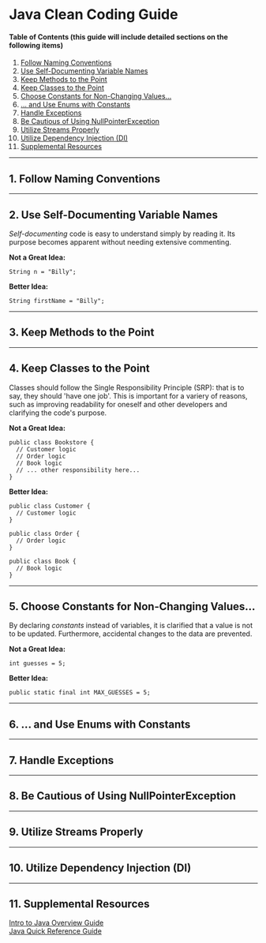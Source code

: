 # Java Clean Coding Guide

#### Table of Contents (this guide will include detailed sections on the following items)

1. [Follow Naming Conventions](#conventions)
2. [Use Self-Documenting Variable Names](#documenting)
3. [Keep Methods to the Point](#methods)
4. [Keep Classes to the Point](#classes)
5. [Choose Constants for Non-Changing Values...](#constants)
6. [... and Use Enums with Constants](#enums)
7. [Handle Exceptions](#exceptions)
8. [Be Cautious of Using NullPointerException](#nulls)
9. [Utilize Streams Properly](#streams)
10. [Utilize Dependency Injection (DI)](#dependency)
11. [Supplemental Resources](#supplement)

<hr />

## 1. <a name="conventions">Follow Naming Conventions</a>

<hr />

## 2. <a name="documenting">Use Self-Documenting Variable Names</a>

<em>Self-documenting</em> code is easy to understand simply by reading it. Its purpose becomes apparent without needing extensive commenting.

<strong>Not a Great Idea:</strong>

```
String n = "Billy";
```

<strong>Better Idea:</strong>

```
String firstName = "Billy";
```

<hr />

## 3. <a name="methods">Keep Methods to the Point</a>

<hr />

## 4. <a name="classes">Keep Classes to the Point</a>
  
Classes should follow the Single Responsibility Principle (SRP): that is to say, they should 'have one job'. This is important for a variery of reasons, such as improving readability for oneself and other developers and clarifying the code's purpose.
  
<strong>Not a Great Idea:</strong>
  
```
public class Bookstore {
  // Customer logic
  // Order logic
  // Book logic
  // ... other responsibility here...
}
```
  
<strong>Better Idea:</strong>
  
```
public class Customer {
  // Customer logic
}
  
public class Order {
  // Order logic
}
  
public class Book {
  // Book logic
}
```

<hr />

## 5. <a name="constants">Choose Constants for Non-Changing Values...</a>

By declaring <em>constants</em> instead of variables, it is clarified that a value is not to be updated. Furthermore, accidental changes to the data are prevented.

<strong>Not a Great Idea:</strong>

```
int guesses = 5; 
```

<strong>Better Idea:</strong>

```
public static final int MAX_GUESSES = 5;
```

<hr />

## 6. <a name="enums">... and Use Enums with Constants</a>

<hr />

## 7. <a name="exceptions">Handle Exceptions</a>

<hr />

## 8. <a name="nulls">Be Cautious of Using NullPointerException</a>

<hr />

## 9. <a name="streams">Utilize Streams Properly</a>

<hr />

## 10. <a name="dependency">Utilize Dependency Injection (DI)</a>

<hr />

## 11. <a name="supplement">Supplemental Resources</a>

<a href="https://github.com/chaseofthejungle/intro-to-java">Intro to Java Overview Guide</a>  
<a href="https://github.com/chaseofthejungle/java-quick-reference-guide">Java Quick Reference Guide</a>
